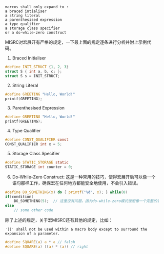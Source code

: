 ```
marcos shall only expand to :
a braced intialiser
a string literal
a parenthesised expression
a type qualifier
a storage class specifier
or a do-while-zero construct
```
MISRC对宏展开有严格的规定，一下最上面的规定逐条进行分析并附上示例代码。

1. Braced Initialiser
```c
#define INIT_STRUCT {1, 2, 3}
struct S { int a, b, c; };
struct S s = INIT_STRUCT;
```

2. String Literal
```c
#define GREETING "Hello, World!"
printf(GREETING);
```

3. Parenthesised Expression
```c
#define GREETING "Hello, World!"
printf(GREETING);
```

4. Type Qualifier
```c
#define CONST_QUALIFIER const
CONST_QUALIFIER int x = 5;
```

5. Storage Class Specifier
```c
#define STATIC_STORAGE static
STATIC_STORAGE int counter = 0;
```

6. Do-While-Zero Construct: 这是一种常用的技巧，使得宏展开后可以像一个语句那样工作，确保宏在任何地方都能安全地使用，不会引入错误。
```c
#define DO_SOMETHING(x) do { printf("%d", x); } while(0)
if(condition)
    DO_SOMETHING(5);  // 这里没有问题，因为do-while-zero模式使宏像一个完整的语句。
else
    // some other code
```

除了上述的规定，关于宏MISRC还有其他的规定，比如：
```
'()' shall not be used within a macro body except to surround the expansion of a parameter.
```
```c
#define SQUARE(a) a * a // falsh
#define SQUARE(a) ((a) * (a)) // right
```